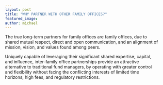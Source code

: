 ```yaml
---
layout: post
title: "WHY PARTNER WITH OTHER FAMILY OFFICES?"
featured_image: 
author: michael
---
```

The true long-term partners for family offices are family offices, due to shared mutual respect, direct and open communication, and an alignment of mission, vision, and values found among peers.

Uniquely capable of leveraging their significant shared expertise, capital, and influence, inter-family office partnerships provide an attractive alternative to traditional fund managers, by operating with greater control and flexibility without facing the conflicting interests of limited time horizons, high fees, and regulatory restrictions.
